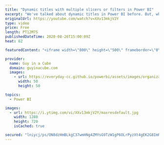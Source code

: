 ```yaml
---
title: "Dynamic titles with multiple slicers or filters in Power BI"
excerpt: "We've talked about dynamic titles in Power BI before. But, what if you wanted to combine multiple values into that dynamic title. Patrick shows you how using a little DAX!  Download Sample: https://guyinacu.be/dynamictitlesample  📢 Become a member: https://guyinacu.be/membership \r \r *******************"
originalUrl: https://youtube.com/watch?v=XXv13mkjV2Y
type: video
price: Free
length: PT12M7S
publishedDateTime: 2020-08-26T15:00:09Z
heat: 62

featuredContent: "<iframe width=\"800\" height=\"500\" frameborder=\"0\" src=\"https://www.youtube.com/embed/XXv13mkjV2Y\" allow=\"accelerometer; autoplay; encrypted-media; gyroscope; picture-in-picture\" allowfullscreen></iframe>"

provider:
  name: Guy in a Cube
  domain: guyinacube.com
  images:
    - url: https://everyday-cc.github.io/powerbi/assets/images/organizations/guyinacube.com-50x50.jpg
      width: 50
      height: 50

topics:
  - Power BI

images:
  - url: https://i.ytimg.com/vi/XXv13mkjV2Y/maxresdefault.jpg
    width: 1280
    height: 720
    isCached: true

secured: "lniycj/ps/ON8dzHmBLkgC37wmHNg4ZMYsG9TzW1gP6OLrPyzXt4gEK2G8ImRiBxa4TBijIgYabP/CeMaeFMVGrqkisuIDvjbbjW5vVVqGbea16Wcvg0P7d49HlZFD1KcGpqMvw077wv2IlzUFAy6AK6OrZ5Yo4MT+AOzi4HRVFesvhqLJXIGigJ6RMR3BBtRKpD1sYgNGELPIe4x5qNTjvzYyPhmRY6rJd+0ZpzWKzn2g9/AGgetzp1JaQsR2n8iXMpiYTkjHqN2qdeqyz3Rm47bFNxEdy02c2/GCDaMeFtour82q2pOeW7fdjIovXKgVK3gWaaSdNwu9UjInJ7SBPnKuGgwL7r4B5DC26fuxuk93G+RSmiJmOhdddQ3TQZa+ho+ALCOfVEU3PVSmGcMWDk0vDCggR1CPE8kpxWIIcKfXd96nU4J58ImWG0JUiz;xrD3bAUhaInF2YjAw39SPg=="
---
```


